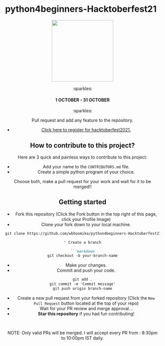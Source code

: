 # python4beginners-Hacktoberfest21

<p align="center">
    <a href="https://hacktoberfest.digitalocean.com/" target="_blank">
    	<img src="https://hacktoberfest.digitalocean.com/_nuxt/img/logo-hacktoberfest-full.f42e3b1.svg" width="200px" height="200px">
    </a>
</p>
<center>:sparkles:<h4>1 OCTOBER - 31 OCTOBER</h4>:sparkles:<center>

Pull request and add any feature to the repository.

* [Click here to register for hacktoberfest2021.](https://hacktoberfest.digitalocean.com/)

## How to contribute to this project?

Here are 3 quick and painless ways to contribute to this project:

* Add your name to the `CONTRIBUTORS.md` file.
* Create a simple python program of your choice.

Choose both, make a pull request for your work and wait for it to be merged!!

## Getting started
* Fork this repository (Click the Fork button in the top right of this page, click your Profile Image)
* Clone your fork down to your local machine.

```markdown
git clone https://github.com/wbhoomika/python4beginners-Hacktoberfest21

* Create a branch

```markdown
git checkout -b your-branch-name
```

* Make your changes.
* Commit and push your code.

```markdown
git add .
git commit -m 'Commit message'
git push origin branch-name
```

* Create a new pull request from your forked repository (Click the `New Pull Request` button located at the top of your repo)
* Wait for your PR review and merge approval...
* __Star this repository__ if you had fun contributing!

<br />

NOTE: Only valid PRs will be merged.
I will accept every PR from : 8:30pm to 10:00pm IST daily.
